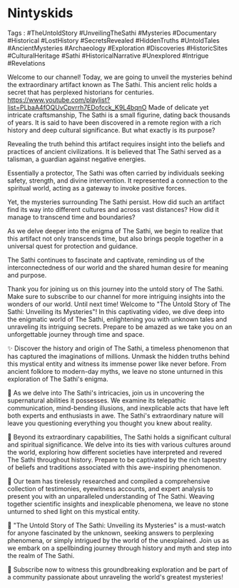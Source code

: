 # Nintyskids
Tags : #TheUntoldStory #UnveilingTheSathi #Mysteries #Documentary #Historical #LostHistory #SecretsRevealed #HiddenTruths #UntoldTales #AncientMysteries #Archaeology #Exploration #Discoveries #HistoricSites #CulturalHeritage #Sathi #HistoricalNarrative #Unexplored #Intrigue #Revelations

Welcome to our channel! Today, we are going to unveil the mysteries behind the extraordinary artifact known as The Sathi. This ancient relic holds a secret that has perplexed historians for centuries.
https://www.youtube.com/playlist?list=PLbaA4fOQUvCpvrrh7EDofcck_K9L4bqnO
Made of delicate yet intricate craftsmanship, The Sathi is a small figurine, dating back thousands of years. It is said to have been discovered in a remote region with a rich history and deep cultural significance. But what exactly is its purpose?

Revealing the truth behind this artifact requires insight into the beliefs and practices of ancient civilizations. It is believed that The Sathi served as a talisman, a guardian against negative energies.

Essentially a protector, The Sathi was often carried by individuals seeking safety, strength, and divine intervention. It represented a connection to the spiritual world, acting as a gateway to invoke positive forces.

Yet, the mysteries surrounding The Sathi persist. How did such an artifact find its way into different cultures and across vast distances? How did it manage to transcend time and boundaries?

As we delve deeper into the enigma of The Sathi, we begin to realize that this artifact not only transcends time, but also brings people together in a universal quest for protection and guidance.

The Sathi continues to fascinate and captivate, reminding us of the interconnectedness of our world and the shared human desire for meaning and purpose.

Thank you for joining us on this journey into the untold story of The Sathi. Make sure to subscribe to our channel for more intriguing insights into the wonders of our world. Until next time!
Welcome to "The Untold Story of The Sathi: Unveiling its Mysteries"! In this captivating video, we dive deep into the enigmatic world of The Sathi, enlightening you with unknown tales and unraveling its intriguing secrets. Prepare to be amazed as we take you on an unforgettable journey through time and space.

✨ Discover the history and origin of The Sathi, a timeless phenomenon that has captured the imaginations of millions. Unmask the hidden truths behind this mystical entity and witness its immense power like never before. From ancient folklore to modern-day myths, we leave no stone unturned in this exploration of The Sathi's enigma.

🔎 As we delve into The Sathi's intricacies, join us in uncovering the supernatural abilities it possesses. We examine its telepathic communication, mind-bending illusions, and inexplicable acts that have left both experts and enthusiasts in awe. The Sathi's extraordinary nature will leave you questioning everything you thought you knew about reality.

🌟 Beyond its extraordinary capabilities, The Sathi holds a significant cultural and spiritual significance. We delve into its ties with various cultures around the world, exploring how different societies have interpreted and revered The Sathi throughout history. Prepare to be captivated by the rich tapestry of beliefs and traditions associated with this awe-inspiring phenomenon.

🎥 Our team has tirelessly researched and compiled a comprehensive collection of testimonies, eyewitness accounts, and expert analysis to present you with an unparalleled understanding of The Sathi. Weaving together scientific insights and inexplicable phenomena, we leave no stone unturned to shed light on this mystical entity.

🔮 "The Untold Story of The Sathi: Unveiling its Mysteries" is a must-watch for anyone fascinated by the unknown, seeking answers to perplexing phenomena, or simply intrigued by the world of the unexplained. Join us as we embark on a spellbinding journey through history and myth and step into the realm of The Sathi.

🌌 Subscribe now to witness this groundbreaking exploration and be part of a community passionate about unraveling the world's greatest mysteries!

